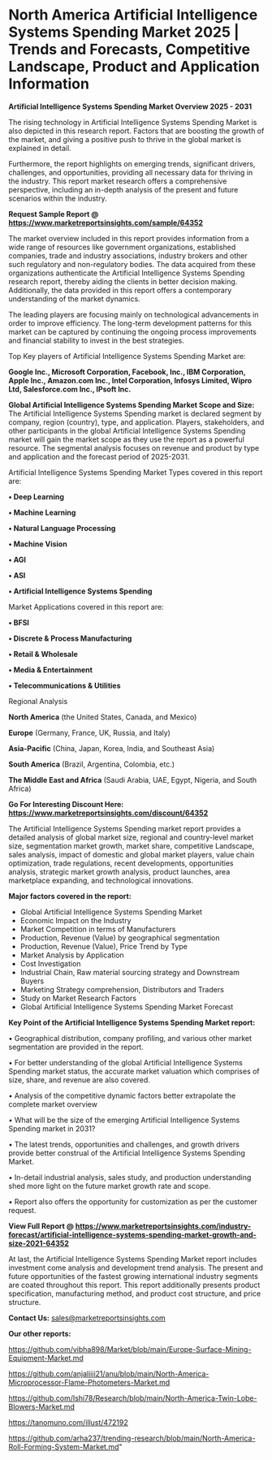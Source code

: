 # North America Artificial Intelligence Systems Spending Market 2025 | Trends and Forecasts, Competitive Landscape, Product and Application Information

<Strong> Artificial Intelligence Systems Spending Market Overview 2025 - 2031</strong>

The rising technology in Artificial Intelligence Systems Spending Market is also depicted in this research report. Factors that are boosting the growth of the market, and giving a positive push to thrive in the global market is explained in detail.

Furthermore, the report highlights on emerging trends, significant drivers, challenges, and opportunities, providing all necessary data for thriving in the industry. This report market research offers a comprehensive perspective, including an in-depth analysis of the present and future scenarios within the industry.

<strong>Request Sample Report @ <a href=https://www.marketreportsinsights.com/sample/64352>https://www.marketreportsinsights.com/sample/64352</a></strong>

The market overview included in this report provides information from a wide range of resources like government organizations, established companies, trade and industry associations, industry brokers and other such regulatory and non-regulatory bodies. The data acquired from these organizations authenticate the Artificial Intelligence Systems Spending research report, thereby aiding the clients in better decision making. Additionally, the data provided in this report offers a contemporary understanding of the market dynamics.

The leading players are focusing mainly on technological advancements in order to improve efficiency. The long-term development patterns for this market can be captured by continuing the ongoing process improvements and financial stability to invest in the best strategies.

Top Key players of Artificial Intelligence Systems Spending Market are:

<strong>Google Inc., Microsoft Corporation, Facebook, Inc., IBM Corporation, Apple Inc., Amazon.com Inc., Intel Corporation, Infosys Limited, Wipro Ltd, Salesforce.com Inc., IPsoft Inc.</strong>

<strong><b>Global Artificial Intelligence Systems Spending Market Scope and Size:</b></strong>
The Artificial Intelligence Systems Spending market is declared segment by company, region (country), type, and application. Players, stakeholders, and other participants in the global Artificial Intelligence Systems Spending market will gain the market scope as they use the report as a powerful resource. The segmental analysis focuses on revenue and product by type and application and the forecast period of 2025-2031.

Artificial Intelligence Systems Spending Market Types covered in this report are:

<strong>• Deep Learning

• Machine Learning

• Natural Language Processing

• Machine Vision

• AGI

• ASI

• Artificial Intelligence Systems Spending</strong>

Market Applications covered in this report are:

<strong>• BFSI

• Discrete & Process Manufacturing

• Retail & Wholesale

• Media & Entertainment

• Telecommunications & Utilities</strong> 

Regional Analysis

<strong>North America</strong> (the United States, Canada, and Mexico)

<strong>Europe</strong> (Germany, France, UK, Russia, and Italy)

<strong>Asia-Pacific</strong> (China, Japan, Korea, India, and Southeast Asia)

<strong>South America</strong> (Brazil, Argentina, Colombia, etc.)

<strong>The Middle East and Africa</strong> (Saudi Arabia, UAE, Egypt, Nigeria, and South Africa)

<strong>Go For Interesting Discount Here: <a href=https://www.marketreportsinsights.com/discount/64352>https://www.marketreportsinsights.com/discount/64352</a></strong>

The Artificial Intelligence Systems Spending market report provides a detailed analysis of global market size, regional and country-level market size, segmentation market growth, market share, competitive Landscape, sales analysis, impact of domestic and global market players, value chain optimization, trade regulations, recent developments, opportunities analysis, strategic market growth analysis, product launches, area marketplace expanding, and technological innovations.

<strong><b>Major factors covered in the report:</b></strong>
<ul>
  <li>Global Artificial Intelligence Systems Spending Market </li>
  <li>Economic Impact on the Industry</li>
  <li>Market Competition in terms of Manufacturers</li>
  <li>Production, Revenue (Value) by geographical segmentation</li>
  <li>Production, Revenue (Value), Price Trend by Type</li>
  <li>Market Analysis by Application</li>
  <li>Cost Investigation</li>
  <li>Industrial Chain, Raw material sourcing strategy and Downstream Buyers</li>
  <li>Marketing Strategy comprehension, Distributors and Traders</li>
  <li>Study on Market Research Factors</li>
  <li>Global Artificial Intelligence Systems Spending Market Forecast</li>
</ul>

<strong><b>Key Point of the Artificial Intelligence Systems Spending Market report:</b></strong>

• Geographical distribution, company profiling, and various other market segmentation are provided in the report.

• For better understanding of the global Artificial Intelligence Systems Spending market status, the accurate market valuation which comprises of size, share, and revenue are also covered.

• Analysis of the competitive dynamic factors better extrapolate the complete market overview

• What will be the size of the emerging Artificial Intelligence Systems Spending market in 2031?

• The latest trends, opportunities and challenges, and growth drivers provide better construal of the Artificial Intelligence Systems Spending Market.

• In-detail industrial analysis, sales study, and production understanding shed more light on the future market growth rate and scope.

• Report also offers the opportunity for customization as per the customer request.

<strong><b>View Full Report @ <a href=https://www.marketreportsinsights.com/industry-forecast/artificial-intelligence-systems-spending-market-growth-and-size-2021-64352>https://www.marketreportsinsights.com/industry-forecast/artificial-intelligence-systems-spending-market-growth-and-size-2021-64352</a></b></strong>


At last, the Artificial Intelligence Systems Spending Market report includes investment come analysis and development trend analysis. The present and future opportunities of the fastest growing international industry segments are coated throughout this report. This report additionally presents product specification, manufacturing method, and product cost structure, and price structure.

<strong>Contact Us:</strong>
sales@marketreportsinsights.com

<strong>Our other reports:</strong>

<a href=https://github.com/vibha898/Market/blob/main/Europe-Surface-Mining-Equipment-Market.md>https://github.com/vibha898/Market/blob/main/Europe-Surface-Mining-Equipment-Market.md</a>

<a href=https://github.com/anjaliiii21/anu/blob/main/North-America-Microprocessor-Flame-Photometers-Market.md>https://github.com/anjaliiii21/anu/blob/main/North-America-Microprocessor-Flame-Photometers-Market.md</a>

<a href=https://github.com/Ishi78/Research/blob/main/North-America-Twin-Lobe-Blowers-Market.md>https://github.com/Ishi78/Research/blob/main/North-America-Twin-Lobe-Blowers-Market.md</a>

<a href=https://tanomuno.com/illust/472192>https://tanomuno.com/illust/472192</a>

<a href=https://github.com/arha237/trending-research/blob/main/North-America-Roll-Forming-System-Market.md>https://github.com/arha237/trending-research/blob/main/North-America-Roll-Forming-System-Market.md</a>"

